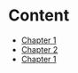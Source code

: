 # Content

* [Chapter 1](chapter%201/1.md)
* [Chapter 2](chapter%202/2.1.md)
* [Chapter 1](chapter%201/1.md)